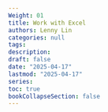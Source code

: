 ```yaml
---
Weight: 01
title: Work with Excel
authors: Lenny Lin
categories: null
tags: 
description: 
draft: false
date: "2025-04-17"
lastmod: "2025-04-17"
series:
toc: true
bookCollapseSection: false
---
```







